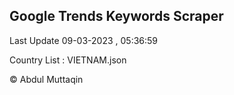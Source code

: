 

## Google Trends Keywords Scraper 
 
Last Update 09-03-2023 , 05:36:59

Country List :
VIETNAM.json



© Abdul Muttaqin 
